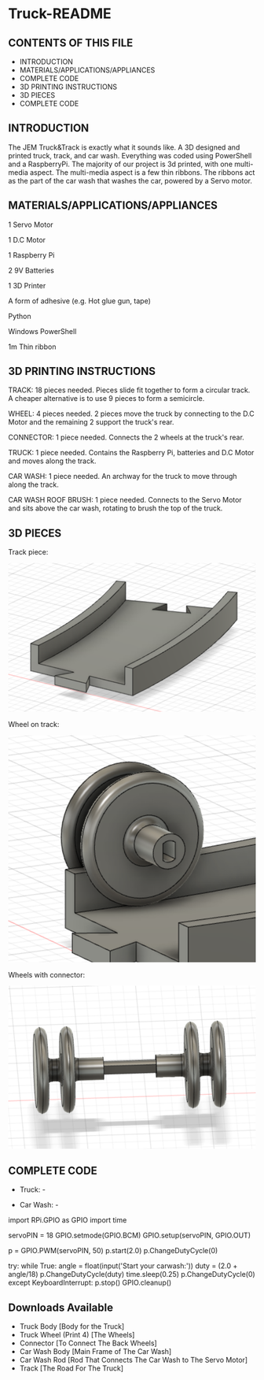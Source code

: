 # Truck-README

CONTENTS OF THIS FILE
---------------------

 * INTRODUCTION
 * MATERIALS/APPLICATIONS/APPLIANCES
 * COMPLETE CODE
 * 3D PRINTING INSTRUCTIONS
 * 3D PIECES
 * COMPLETE CODE
 
INTRODUCTION
------------

The JEM Truck&Track is exactly what it sounds like. A 3D designed and printed truck, track, and car wash. Everything was coded using PowerShell and a RaspberryPi. The majority of our project is 3d printed, with one multi-media aspect. The multi-media aspect is a few thin ribbons. The ribbons act as the part of the car wash that washes the car, powered by a Servo motor.

MATERIALS/APPLICATIONS/APPLIANCES
------------

<p> 1 Servo Motor </p>
<p> 1 D.C Motor </p>
<p> 1 Raspberry Pi </p>
<p> 2 9V Batteries </p>
<p> 1 3D Printer </p>
<p> A form of adhesive (e.g. Hot glue gun, tape) </p>
<p> Python </p>
<p> Windows PowerShell </p>
<p> 1m Thin ribbon </p>

3D PRINTING INSTRUCTIONS
------------

TRACK: 18 pieces needed. Pieces slide fit together to form a circular track. A cheaper alternative is to use 9 pieces to form a semicircle.

WHEEL: 4 pieces needed. 2 pieces move the truck by connecting to the D.C Motor and the remaining 2 support the truck's rear.

CONNECTOR: 1 piece needed. Connects the 2 wheels at the truck's rear.

TRUCK: 1 piece needed. Contains the Raspberry Pi, batteries and D.C Motor and moves along the track.

CAR WASH: 1 piece needed. An archway for the truck to move through along the track.

CAR WASH ROOF BRUSH: 1 piece needed. Connects to the Servo Motor and sits above the car wash, rotating to brush the top of the truck.


3D PIECES
------------
Track piece:

![Track](Track.png)

Wheel on track:

![Wheel on track](Wheel_on_track.png)

Wheels with connector:

![Wheels with connector](Wheels_with_connector.png)


COMPLETE CODE
------------

- Truck: -

- Car Wash: -

import RPi.GPIO as GPIO
import time

servoPIN = 18
GPIO.setmode(GPIO.BCM)
GPIO.setup(servoPIN, GPIO.OUT)

p = GPIO.PWM(servoPIN, 50)
p.start(2.0)
p.ChangeDutyCycle(0)

try:
        while True:
                angle = float(input('Start your carwash:'))
                duty = (2.0 + angle/18)
                p.ChangeDutyCycle(duty)
                time.sleep(0.25)
                p.ChangeDutyCycle(0)
except KeyboardInterrupt:
        p.stop()
        GPIO.cleanup()

Downloads Available
------------
- Truck Body [Body for the Truck]
- Truck Wheel (Print 4) [The Wheels]
- Connector [To Connect The Back Wheels]
- Car Wash Body [Main Frame of The Car Wash]
- Car Wash Rod [Rod That Connects The Car Wash to The Servo Motor]
- Track [The Road For The Truck]

